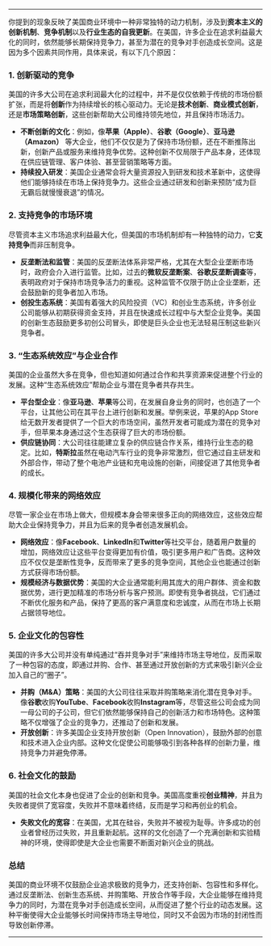 
---

你提到的现象反映了美国商业环境中一种非常独特的动力机制，涉及到**资本主义的创新机制**、**竞争机制**以及**行业生态的自我更新**。在美国，许多企业在追求利益最大化的同时，依然能够长期保持竞争力，甚至为潜在的竞争对手创造成长空间。这是因为多个因素共同作用，具体来说，有以下几个原因：

### 1. **创新驱动的竞争**

美国的许多大公司在追求利润最大化的过程中，并不是仅仅依赖于传统的市场份额扩张，而是将**创新**作为持续增长的核心驱动力。无论是**技术创新**、**商业模式创新**，还是**市场策略创新**，这些创新帮助大公司维持领先地位，并且保持市场活力。

- **不断创新的文化**：例如，像**苹果（Apple）**、**谷歌（Google）**、**亚马逊（Amazon）** 等大企业，他们不仅仅是为了保持市场份额，还在不断推陈出新，创新产品或服务来维持竞争优势。这种创新不仅局限于产品本身，还体现在供应链管理、客户体验、甚至营销策略等方面。
- **持续投入研发**：美国企业通常会将大量资源投入到研发和技术革新中，这使得他们能够持续在市场上保持竞争力。这些企业通过研发和创新来预防“成为巨无霸后就慢慢衰退”的情况。

### 2. **支持竞争的市场环境**

尽管资本主义市场追求利益最大化，但美国的市场机制却有一种独特的动力，它**支持竞争**而非压制竞争。

- **反垄断法和监管**：美国的反垄断法体系非常严格，尤其在大型企业垄断市场时，政府会介入进行监管。比如，过去的**微软反垄断案**、**谷歌反垄断调查**等，表明政府对于保持市场竞争活力的重视。这种监管不仅限于防止企业垄断，还会鼓励新的竞争者加入市场。
- **创投生态系统**：美国有着强大的风险投资（VC）和创业生态系统，许多创业公司能够从初期获得资金支持，并且在快速成长过程中与大型企业竞争。美国的创新生态鼓励更多初创公司冒头，即使是巨头企业也无法轻易压制这些新兴竞争者。

### 3. **“生态系统效应”与企业合作**

美国的企业虽然大多在竞争，但也知道如何通过合作和共享资源来促进整个行业的发展。这种“生态系统效应”帮助企业与潜在竞争者共存共生。

- **平台型企业**：像**亚马逊**、**苹果**等公司，在发展自身业务的同时，也创造了一个平台，让其他公司在其平台上进行创新和发展。举例来说，苹果的App Store给无数开发者提供了一个巨大的市场空间，虽然开发者可能成为潜在的竞争对手，但苹果本身通过这个生态获得了巨大的市场份额。
- **供应链协同**：大公司往往能建立复杂的供应链合作关系，维持行业生态的稳定。比如，**特斯拉**虽然在电动汽车行业的竞争非常激烈，但它通过自主研发和外部合作，带动了整个电池产业链和充电设施的创新，间接促进了其他竞争者的成长。

### 4. **规模化带来的网络效应**

尽管一家企业在市场上做大，但规模本身会带来很多正向的网络效应，这些效应帮助大企业保持竞争力，并且为后来的竞争者创造发展机会。

- **网络效应**：像**Facebook**、**LinkedIn**和**Twitter**等社交平台，随着用户数量的增加，网络效应让这些平台变得更加有价值，吸引更多用户和广告商。这种效应不仅仅是垄断性竞争，反而带来了更多的竞争空间，其他企业也能通过创新方式获得市场份额。
- **规模经济与数据优势**：美国的大企业通常能利用其庞大的用户群体、资金和数据优势，进行更加精准的市场分析与客户预测。即使有竞争者挑战，它们通过不断优化服务和产品，保持了更高的客户满意度和忠诚度，从而在市场上长期占据领导地位。

### 5. **企业文化的包容性**

美国的许多大公司并没有单纯通过“吞并竞争对手”来维持市场主导地位，反而采取了一种包容的态度，即通过并购、合作、甚至通过开放创新的方式来吸引新兴企业加入自己的“圈子”。

- **并购（M&A）策略**：美国的大公司往往采取并购策略来消化潜在竞争对手。像**谷歌**收购**YouTube**、**Facebook**收购**Instagram**等，尽管这些公司会成为同一母公司的子公司，但它们依然能够保持自己的创新活力和市场特色。这种策略不仅增强了企业的竞争力，还推动了创新和发展。
- **开放创新**：许多美国企业支持开放创新（Open Innovation），鼓励外部的创意和技术进入企业内部。这种文化促使公司能够吸引到各种各样的创新力量，维持竞争力并避免停滞。

### 6. **社会文化的鼓励**

美国的社会文化本身也促进了企业的创新和竞争。美国高度重视**创业精神**，并且为失败者提供了宽容度，失败并不意味着终结，反而是学习和再创业的机会。

- **失败文化的宽容**：在美国，尤其在硅谷，失败并不被视为耻辱。许多成功的创业者曾经历过失败，并且重新起航。这样的文化创造了一个充满创新和实验精神的环境，使得即使是大企业也需要不断面对新兴企业的挑战。

### 总结

美国的商业环境不仅鼓励企业追求极致的竞争力，还支持创新、包容性和多样化。通过反垄断法、创新生态系统、并购策略、开放合作等手段，大企业能够在维持竞争力的同时，为潜在竞争对手创造成长空间，从而促进了整个行业的动态发展。这种平衡使得大企业能够长时间保持市场主导地位，同时又不会因为市场的封闭性而导致创新停滞。

---


